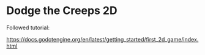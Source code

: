 # Dodge the Creeps 2D

Followed tutorial: 

https://docs.godotengine.org/en/latest/getting_started/first_2d_game/index.html
